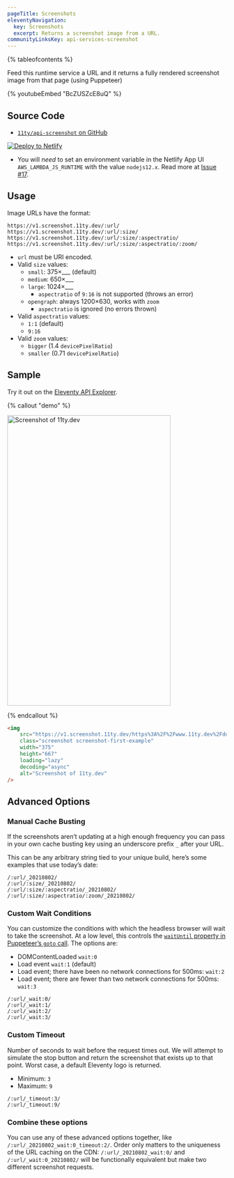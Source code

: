 ```yaml
---
pageTitle: Screenshots
eleventyNavigation:
  key: Screenshots
  excerpt: Returns a screenshot image from a URL.
communityLinksKey: api-services-screenshot
---
```


{% tableofcontents %}

Feed this runtime service a URL and it returns a fully rendered screenshot image from that page (using Puppeteer)

<div class="youtube-related">
  {% youtubeEmbed "BcZUSZcE8uQ" %}
</div>

## Source Code

- [`11ty/api-screenshot` on GitHub](https://github.com/11ty/api-screenshot)

<a href="https://app.netlify.com/start/deploy?repository=https://github.com/11ty/api-screenshot" class="elv-externalexempt"><img src="https://www.netlify.com/img/deploy/button.svg" alt="Deploy to Netlify"></a>

- You will _need_ to set an environment variable in the Netlify App UI `AWS_LAMBDA_JS_RUNTIME` with the value `nodejs12.x`. Read more at [Issue #17](https://github.com/11ty/api-screenshot/issues/17).

## Usage

Image URLs have the format:

```
https://v1.screenshot.11ty.dev/:url/
https://v1.screenshot.11ty.dev/:url/:size/
https://v1.screenshot.11ty.dev/:url/:size/:aspectratio/
https://v1.screenshot.11ty.dev/:url/:size/:aspectratio/:zoom/
```

- `url` must be URI encoded.
- Valid `size` values:
  - `small`: 375×\_\_\_ (default)
  - `medium`: 650×\_\_\_
  - `large`: 1024×\_\_\_
    - `aspectratio` of `9:16` is not supported (throws an error)
  - `opengraph`: always 1200×630, works with `zoom`
    - `aspectratio` is ignored (no errors thrown)
- Valid `aspectratio` values:
  - `1:1` (default)
  - `9:16`
- Valid `zoom` values:
  - `bigger` (1.4 `devicePixelRatio`)
  - `smaller` (0.71 `devicePixelRatio`)

## Sample

Try it out on the [Eleventy API Explorer](https://api-explorer.11ty.dev/).

{% callout "demo" %}

<img src="https://v1.screenshot.11ty.dev/https%3A%2F%2Fwww.11ty.dev%2Fdocs%2F/small/9:16/bigger/" class="screenshot screenshot-first-example" width="375" height="667" loading="lazy" decoding="async" alt="Screenshot of 11ty.dev">

{% endcallout %}

```html
<img
	src="https://v1.screenshot.11ty.dev/https%3A%2F%2Fwww.11ty.dev%2Fdocs%2F/small/9:16/bigger/"
	class="screenshot screenshot-first-example"
	width="375"
	height="667"
	loading="lazy"
	decoding="async"
	alt="Screenshot of 11ty.dev"
/>
```

## Advanced Options

### Manual Cache Busting

If the screenshots aren’t updating at a high enough frequency you can pass in your own cache busting key using an underscore prefix `_` after your URL.

This can be any arbitrary string tied to your unique build, here’s some examples that use today’s date:

```
/:url/_20210802/
/:url/:size/_20210802/
/:url/:size/:aspectratio/_20210802/
/:url/:size/:aspectratio/:zoom/_20210802/
```

### Custom Wait Conditions

You can customize the conditions with which the headless browser will wait to take the screenshot. At a low level, this controls the [`waitUntil` property in Puppeteer’s `goto` call](https://pptr.dev/#?product=Puppeteer&version=v13.3.1&show=api-pagegotourl-options). The options are:

- DOMContentLoaded `wait:0`
- Load event `wait:1` (default)
- Load event; there have been no network connections for 500ms: `wait:2`
- Load event; there are fewer than two network connections for 500ms: `wait:3`

```
/:url/_wait:0/
/:url/_wait:1/
/:url/_wait:2/
/:url/_wait:3/
```

### Custom Timeout

Number of seconds to wait before the request times out. We will attempt to simulate the stop button and return the screenshot that exists up to that point. Worst case, a default Eleventy logo is returned.

- Minimum: `3`
- Maximum: `9`

```
/:url/_timeout:3/
/:url/_timeout:9/
```

### Combine these options

You can use any of these advanced options together, like `/:url/_20210802_wait:0_timeout:2/`. Order only matters to the uniqueness of the URL caching on the CDN: `/:url/_20210802_wait:0/` and `/:url/_wait:0_20210802/` will be functionally equivalent but make two different screenshot requests.
